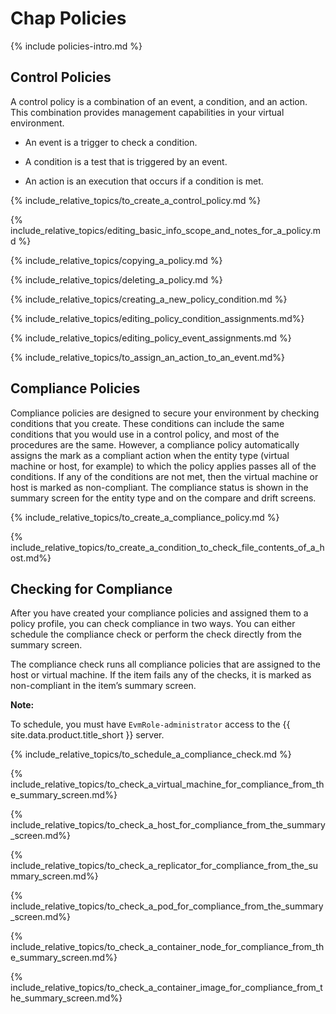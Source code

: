 # Chap Policies

{% include policies-intro.md %}

## Control Policies

A control policy is a combination of an event, a condition, and an action. This combination
provides management capabilities in your virtual environment.

- An event is a trigger to check a condition.

- A condition is a test that is triggered by an event.

- An action is an execution that occurs if a condition is met.

{% include_relative_topics/to_create_a_control_policy.md %}

{% include_relative_topics/editing_basic_info_scope_and_notes_for_a_policy.md %}

{% include_relative_topics/copying_a_policy.md %}

{% include_relative_topics/deleting_a_policy.md %}

{% include_relative_topics/creating_a_new_policy_condition.md %}

{% include_relative_topics/editing_policy_condition_assignments.md%}

{% include_relative_topics/editing_policy_event_assignments.md %}

{% include_relative_topics/to_assign_an_action_to_an_event.md%}

## Compliance Policies

Compliance policies are designed to secure your environment by checking conditions that you
create. These conditions can include the same conditions that you would use in a control policy,
and most of the procedures are the same. However, a compliance policy automatically assigns the
mark as a compliant action when the entity type (virtual machine or host, for example) to which
the policy applies passes all of the conditions. If any of the conditions are not met, then the
virtual machine or host is marked as non-compliant. The compliance status is shown in the summary
screen for the entity type and on the compare and drift screens.

{% include_relative_topics/to_create_a_compliance_policy.md %}

{% include_relative_topics/to_create_a_condition_to_check_file_contents_of_a_host.md%}

## Checking for Compliance

After you have created your compliance policies and assigned them to a policy profile, you can
check compliance in two ways. You can either schedule the compliance check or perform the check
directly from the summary screen.

The compliance check runs all compliance policies that are assigned to the host or virtual
machine. If the item fails any of the checks, it is marked as non-compliant in the item’s summary
screen.

**Note:**

To schedule, you must have `EvmRole-administrator` access to the
{{ site.data.product.title_short }} server.

{% include_relative_topics/to_schedule_a_compliance_check.md %}

{% include_relative_topics/to_check_a_virtual_machine_for_compliance_from_the_summary_screen.md%}

{% include_relative_topics/to_check_a_host_for_compliance_from_the_summary_screen.md%}

{% include_relative_topics/to_check_a_replicator_for_compliance_from_the_summary_screen.md%}

{% include_relative_topics/to_check_a_pod_for_compliance_from_the_summary_screen.md%}

{% include_relative_topics/to_check_a_container_node_for_compliance_from_the_summary_screen.md%}

{% include_relative_topics/to_check_a_container_image_for_compliance_from_the_summary_screen.md%}
